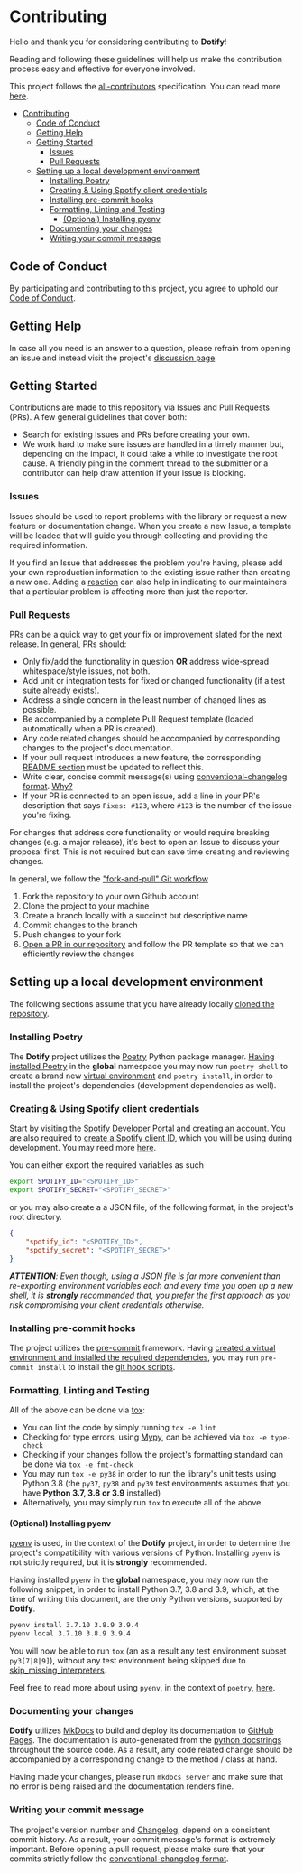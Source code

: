 # Contributing

Hello and thank you for considering contributing to **Dotify**!

Reading and following these guidelines will help us make the contribution process easy and effective for everyone involved.

This project follows the [all-contributors](https://allcontributors.org/) specification. You can read more [here](https://allcontributors.org/docs/en/bot/usage).

- [Contributing](#contributing)
  - [Code of Conduct](#code-of-conduct)
  - [Getting Help](#getting-help)
  - [Getting Started](#getting-started)
    - [Issues](#issues)
    - [Pull Requests](#pull-requests)
  - [Setting up a local development environment](#setting-up-a-local-development-environment)
    - [Installing Poetry](#installing-poetry)
    - [Creating & Using Spotify client credentials](#creating--using-spotify-client-credentials)
    - [Installing pre-commit hooks](#installing-pre-commit-hooks)
    - [Formatting, Linting and Testing](#formatting-linting-and-testing)
      - [(Optional) Installing pyenv](#optional-installing-pyenv)
    - [Documenting your changes](#documenting-your-changes)
    - [Writing your commit message](#writing-your-commit-message)

## Code of Conduct

By participating and contributing to this project, you agree to uphold our [Code of Conduct](/CODE_OF_CONDUCT.md).

## Getting Help

In case all you need is an answer to a question, please refrain from opening an issue and instead visit the project's [discussion page](https://github.com/billsioros/dotify/discussions/categories/q-a).

## Getting Started

Contributions are made to this repository via Issues and Pull Requests (PRs). A few general guidelines that cover both:

- Search for existing Issues and PRs before creating your own.
- We work hard to make sure issues are handled in a timely manner but, depending on the impact, it could take a while to investigate the root cause. A friendly ping in the comment thread to the submitter or a contributor can help draw attention if your issue is blocking.

### Issues

Issues should be used to report problems with the library or request a new feature or documentation change. When you create a new Issue, a template will be loaded that will guide you through collecting and providing the required information.

If you find an Issue that addresses the problem you're having, please add your own reproduction information to the existing issue rather than creating a new one. Adding a [reaction](https://github.blog/2016-03-10-add-reactions-to-pull-requests-issues-and-comments/) can also help in indicating to our maintainers that a particular problem is affecting more than just the reporter.

### Pull Requests

PRs can be a quick way to get your fix or improvement slated for the next release. In general, PRs should:

- Only fix/add the functionality in question **OR** address wide-spread whitespace/style issues, not both.
- Add unit or integration tests for fixed or changed functionality (if a test suite already exists).
- Address a single concern in the least number of changed lines as possible.
- Be accompanied by a complete Pull Request template (loaded automatically when a PR is created).
- Any code related changes should be accompanied by corresponding changes to the project's documentation.
- If your pull request introduces a new feature, the corresponding [README section](/README.md#features) must be updated to reflect this.
- Write clear, concise commit message(s) using [conventional-changelog format](https://github.com/conventional-changelog/conventional-changelog-angular/blob/master/convention.md). [Why?](#writing-your-commit-message)
- If your PR is connected to an open issue, add a line in your PR's description that says `Fixes: #123`, where `#123` is the number of the issue you're fixing.

For changes that address core functionality or would require breaking changes (e.g. a major release), it's best to open an Issue to discuss your proposal first. This is not required but can save time creating and reviewing changes.

In general, we follow the ["fork-and-pull" Git workflow](https://github.com/susam/gitpr)

1. Fork the repository to your own Github account
2. Clone the project to your machine
3. Create a branch locally with a succinct but descriptive name
4. Commit changes to the branch
5. Push changes to your fork
6. [Open a PR in our repository](https://github.com/billsioros/dotify/compare) and follow the PR template so that we can efficiently review the changes

## Setting up a local development environment

The following sections assume that you have already locally [cloned the repository](https://docs.github.com/en/github/creating-cloning-and-archiving-repositories/cloning-a-repository).

### Installing Poetry

The **Dotify** project utilizes the [Poetry](https://python-poetry.org/) Python package manager. [Having installed Poetry](https://python-poetry.org/docs/#installation) in the **global** namespace you may now run `poetry shell` to create a brand new [virtual environment](https://docs.python.org/3/tutorial/venv.html) and `poetry install`, in order to install the project's dependencies (development dependencies as well).

### Creating & Using Spotify client credentials

Start by visiting the [Spotify Developer Portal](https://developer.spotify.com/dashboard/login) and creating an account. You are also required to [create a Spotify client ID](https://developer.spotify.com/documentation/general/guides/app-settings/#register-your-app), which you will be using during development. You may reed more [here](https://developer.spotify.com/documentation/web-api/quick-start/).

You can either export the required variables as such

```bash
export SPOTIFY_ID="<SPOTIFY_ID>"
export SPOTIFY_SECRET="<SPOTIFY_SECRET>"
```

or you may also create a a JSON file, of the following format, in the project's root directory.

```json
{
    "spotify_id": "<SPOTIFY_ID>",
    "spotify_secret": "<SPOTIFY_SECRET>"
}
```

_**ATTENTION**: Even though, using a JSON file is far more convenient than re-exporting  environment variables each and every time you open up a new shell, it is **strongly** recommended that, you prefer the first approach as you risk compromising your client credentials otherwise._

### Installing pre-commit hooks

The project utilizes the [pre-commit](https://pre-commit.com/) framework. Having [created a virtual environment and installed the required dependencies](#installing-poetry), you may run `pre-commit install` to install the [git hook scripts](/.pre-commit-config.yaml).

### Formatting, Linting and Testing

All of the above can be done via [tox](https://tox.readthedocs.io/en/latest/config.html):

- You can lint the code by simply running `tox -e lint`
- Checking for type errors, using [Mypy](https://mypy.readthedocs.io/en/stable/), can be achieved via `tox -e type-check`
- Checking if your changes follow the project's formatting standard can be done via `tox -e fmt-check`
- You may run `tox -e py38` in order to run the library's unit tests using Python 3.8 (the `py37`, `py38` and `py39` test environments assumes that you have **Python 3.7, 3.8 or 3.9** installed)
- Alternatively, you may simply run `tox` to execute all of the above

#### (Optional) Installing pyenv

[pyenv](https://github.com/pyenv/pyenv) is used, in the context of the **Dotify** project, in order to determine the project's compatibility with various versions of Python. Installing `pyenv` is not strictly required, but it is **strongly** recommended.

Having installed `pyenv` in the **global** namespace, you may now run the following snippet, in order to install Python 3.7, 3.8 and 3.9, which, at the time of writing this document, are the only Python versions, supported by **Dotify**.

```bash
pyenv install 3.7.10 3.8.9 3.9.4
pyenv local 3.7.10 3.8.9 3.9.4
```

You will now be able to run `tox` (an as a result any test environment subset `py3[7|8|9]`), without any test environment being skipped due to [skip_missing_interpreters](https://tox.readthedocs.io/en/latest/config.html#conf-skip_missing_interpreters).

Feel free to read more about using `pyenv`, in the context of `poetry`, [here](https://blog.jayway.com/2019/12/28/pyenv-poetry-saviours-in-the-python-chaos/).

### Documenting your changes

**Dotify** utilizes [MkDocs](https://www.mkdocs.org/) to build and deploy its documentation to [GitHub Pages](https://pages.github.com/). The documentation is auto-generated from the [python docstrings](https://www.python.org/dev/peps/pep-0257/#id15) throughout the source code. As a result, any code related change should be accompanied by a corresponding change to the method / class at hand.

Having made your changes, please run `mkdocs server` and make sure that no error is being raised and the documentation renders fine.

### Writing your commit message

The project's version number and [Changelog](/CHANGELOG.md), depend on a consistent commit history. As a result, your commit message's format is extremely important. Before opening a pull request, please make sure that your commits strictly follow the [conventional-changelog format](https://github.com/conventional-changelog/conventional-changelog-angular/blob/master/convention.md).
